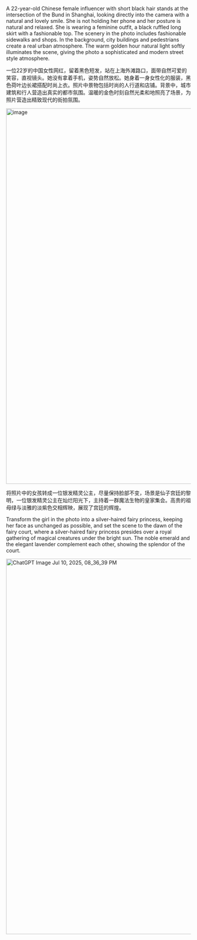 
A 22-year-old Chinese female influencer with short black hair stands at the intersection of the Bund in Shanghai, looking directly into the camera with a natural and lovely smile. She is not holding her phone and her posture is natural and relaxed. She is wearing a feminine outfit, a black ruffled long skirt with a fashionable top. The scenery in the photo includes fashionable sidewalks and shops. In the background, city buildings and pedestrians create a real urban atmosphere. The warm golden hour natural light softly illuminates the scene, giving the photo a sophisticated and modern street style atmosphere.


一位22岁的中国女性网红，留着黑色短发，站在上海外滩路口，面带自然可爱的笑容，直视镜头。她没有拿着手机，姿势自然放松。她身着一身女性化的服装，黑色荷叶边长裙搭配时尚上衣。照片中景物包括时尚的人行道和店铺。背景中，城市建筑和行人营造出真实的都市氛围。温暖的金色时刻自然光柔和地照亮了场景，为照片营造出精致现代的街拍氛围。

<img width="1024" height="1024" alt="image" src="https://github.com/user-attachments/assets/4e2f9e07-146b-4f10-9ae2-983d58378246" />


将照片中的女孩转成一位银发精灵公主，尽量保持脸部不变，场景是仙子宫廷的黎明，一位银发精灵公主在灿烂阳光下，主持着一群魔法生物的皇家集会。高贵的祖母绿与淡雅的淡紫色交相辉映，展现了宫廷的辉煌。


Transform the girl in the photo into a silver-haired fairy princess, keeping her face as unchanged as possible, and set the scene to the dawn of the fairy court, where a silver-haired fairy princess presides over a royal gathering of magical creatures under the bright sun. 
The noble emerald and the elegant lavender complement each other, showing the splendor of the court.

<img width="1024" height="1024" alt="ChatGPT Image Jul 10, 2025, 08_36_39 PM" src="https://github.com/user-attachments/assets/603f27e4-1a1d-4d13-89ef-ba1ce1e69bd2" />

